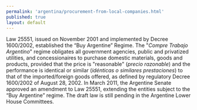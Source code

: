 ```yaml
--- 
permalink: 'argentina/procurement-from-local-companies.html' 
published: true 
layout: default
---
```

Law 25551, issued on November 2001 and implemented by Decree 1600/2002, established the “Buy Argentine” Regime. The "_Compre Trabajo Argentino_" regime obligates all government agencies, public and privatized utilities, and concessionaires to purchase domestic materials, goods and products, provided that the price is "reasonable" (_precio razonable_) and the performance is identical or similar (_idénticas o similares prestaciones_) to that of the imported/foreign goods offered, as defined by regulatory Decree 1600/2002 of August 28, 2002. In March 2011, the Argentine Senate approved an amendment to Law 25551, extending the entities subject to the “Buy Argentine” regime. The draft law is still pending in the Argentine Lower House Committees.
